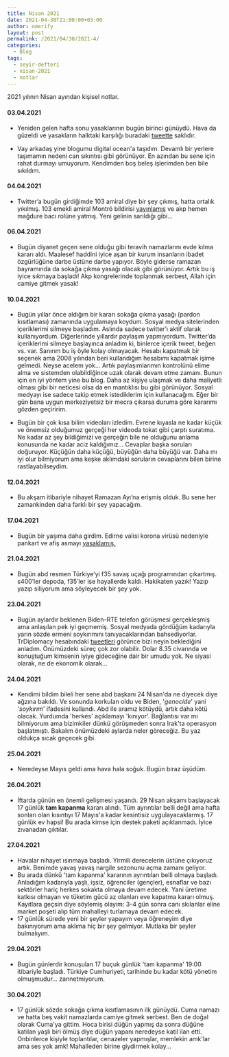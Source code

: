 ```yaml
---
title: Nisan 2021
date: 2021-04-30T21:00:00+03:00
author: omerify
layout: post
permalink: /2021/04/30/2021-4/
categories:
  - Blog
tags:
  - seyir-defteri
  - nisan-2021
  - notlar
---
```


2021 yılının Nisan ayından kişisel notlar.

#### 03.04.2021

  * Yeniden gelen hafta sonu yasaklarının bugün birinci günüydü. Hava da güzeldi ve yasakların halktaki karşılığı buradaki <a href="https://twitter.com/gazetesozcu/status/1378359481030082572" target="_blank" rel="noreferrer noopener nofollow">tweette</a> saklıdır.

  * Vay arkadaş yine blogumu digital ocean'a taşıdım. Devamlı bir yerlere taşımamın nedeni can sıkıntısı gibi görünüyor. En azından bu sene için rahat durmayı umuyorum. Kendimden boş beleş işlerimden ben bile sıkıldım.

#### 04.04.2021

  * Twitter’a bugün girdiğimde 103 amiral diye bir şey çıkmış, hatta ortalık yıkılmış. 103 emekli amiral Montrö bildirisi <a href="https://www.bbc.com/turkce/haberler-turkiye-56628996" target="_blank" rel="noreferrer noopener nofollow">yayınlamış</a> ve akp hemen mağdure bacı rolüne yatmış. Yeni gelinin sarıldığı gibi…

#### 06.04.2021

  * Bugün diyanet geçen sene olduğu gibi teravih namazlarını evde kılma kararı aldı. Maalesef haddini iyice aşan bir kurum insanların ibadet özgürlüğüne darbe üstüne darbe yapıyor. Böyle giderse ramazan bayramında da sokağa çıkma yasağı olacak gibi görünüyor. Artık bu iş iyice sıkmaya başladı! Akp kongrelerinde toplanmak serbest, Allah için camiye gitmek yasak!

#### 10.04.2021

  * Bugün yıllar önce aldığım bir kararı sokağa çıkma yasağı (pardon kısıtlaması) zamanında uygulamaya koydum. Sosyal medya sitelerinden içeriklerimi silmeye başladım. Aslında sadece twitter’ı aktif olarak kullanıyordum. Diğerlerinde yıllardır paylaşım yapmıyordum. Twitter’da içeriklerimi silmeye başlayınca anladım ki, binlerce içerik tweet, beğen vs. var. Sanırım bu iş öyle kolay olmayacak. Hesabı kapatmak bir seçenek ama 2008 yılından beri kullandığım hesabımı kapatmak işime gelmedi. Neyse acelem yok… Artık paylaşımlarımın kontrolünü elime alma ve sistemden olabildiğince uzak olarak devam etme zamanı. Bunun için en iyi yöntem yine bu blog. Daha az kişiye ulaşmak ve daha maliyetli olması gibi bir neticesi olsa da en mantıklısı bu gibi görünüyor. Sosyal medyayı ise sadece takip etmek istediklerim için kullanacağım. Eğer bir gün bana uygun merkeziyetsiz bir mecra çıkarsa duruma göre kararımı gözden geçiririm.

  * Bugün bir çok kısa bilim videoları izledim. Evrene kıyasla ne kadar küçük ve önemsiz olduğumuz gerçeği her videoda tokat gibi çarptı suratıma. Ne kadar az şey bildiğimizi ve gerçeğin bile ne olduğunu anlama konusunda ne kadar aciz kaldığımız… Cevaplar başka soruları doğuruyor. Küçüğün daha küçüğü, büyüğün daha büyüğü var. Daha mı iyi olur bilmiyorum ama keşke aklımdaki soruların cevaplarını bilen birine rastlayabilseydim.

#### 12.04.2021

  * Bu akşam itibariyle nihayet Ramazan Ayı’na erişmiş olduk. Bu sene her zamankinden daha farklı bir şey yapacağım.

#### 17.04.2021

  * Bugün bir yaşıma daha girdim. Edirne valisi korona virüsü nedeniyle pankart ve afiş asmayı <a href="https://twitter.com/ATuncayOzkan/status/1383359272315064325" target="_blank" rel="noreferrer noopener nofollow">yasaklamış.</a>
#### 21.04.2021

  * Bugün abd resmen Türkiye’yi f35 savaş uçağı programından çıkartmış. s400’ler depoda, f35’ler ise hayallerde kaldı. Hakikaten yazık! Yazıp yazıp siliyorum ama söyleyecek bir şey yok.

#### 23.04.2021

  * Bugün aylardır beklenen Biden-RTE telefon görüşmesi gerçekleşmiş ama anlaşılan pek iyi geçmemiş. Sosyal medyada gördüğüm kadarıyla yarın sözde ermeni soykırımını tanıyacaklarından bahsediyorlar. TrDiplomacy hesabındaki <a href="https://twitter.com/TRDiplomacy/status/1385700046482640899" target="_blank" rel="noreferrer noopener nofollow">tweetleri</a> görünce bizi neyin beklediğini anladım. Önümüzdeki süreç çok zor olabilir. Dolar 8.35 civarında ve konuştuğum kimsenin iyiye gideceğine dair bir umudu yok. Ne siyasi olarak, ne de ekonomik olarak...

#### 24.04.2021

  * Kendimi bildim bileli her sene abd başkanı 24 Nisan'da ne diyecek diye ağzına bakıldı. Ve sonunda korkulan oldu ve Biden, '*genocide*' yani '*soykırım*' ifadesini kullandı. Abd ile aramız kötüydü, artık daha kötü olacak. Yurdumda 'herkes' açıklamayı 'kınıyor'. Bağlantısı var mı bilmiyorum ama bizimkiler dünkü görüşmeden sonra Irak'ta operasyon başlatmıştı. Bakalım önümüzdeki aylarda neler göreceğiz. Bu yaz oldukça sıcak geçecek gibi.

#### 25.04.2021

  * Neredeyse Mayıs geldi ama hava hala soğuk. Bugün biraz üşüdüm.

#### 26.04.2021

  * İftarda günün en önemli gelişmesi yaşandı. 29 Nisan akşamı başlayacak 17 günlük __tam kapanma__ kararı alındı. Tüm ayrıntılar belli değil ama hafta sonları olan kısıntıyı 17 Mayıs'a kadar kesintisiz uygulayacaklarmış. 17 günlük ev hapsi! Bu arada kimse için destek paketi açıklanmadı. İyice zıvanadan çıktılar.

#### 27.04.2021

  * Havalar nihayet ısınmaya başladı. Yirmili derecelerin üstüne çıkıyoruz artık. Benimde yavaş yavaş nargile sezonunu açma zamanı geliyor.
  * Bu arada dünkü 'tam kapanma' kararının ayrıntıları belli olmaya başladı. Anladığım kadarıyla yaşlı, işsiz, öğrenciler (gençler), esnaflar ve bazı sektörler hariç herkes sokakta olmaya devam edecek. Yani üretime katkısı olmayan ve tüketim gücü az olanları eve kapatma kararı olmuş. Kayıtlara geçsin diye söylemiş olayım: 3-4 gün sonra canı skılanlar eline market poşeti alıp tüm mahalleyi turlamaya devam edecek.
  * 17 günlük sürede yeni bir şeyler yapayım veya öğreneyim diye bakınıyorum ama aklıma hiç bir şey gelmiyor. Mutlaka bir şeyler bulmalıyım.

#### 29.04.2021

  * Bugün günlerdir konuşulan 17 buçuk günlük 'tam kapanma' 19:00 itibariyle başladı. Türkiye Cumhuriyeti, tarihinde bu kadar kötü yönetim olmuşmudur... zannetmiyorum.

#### 30.04.2021

  * 17 günlük sözde sokağa çıkma kısıtlamasının ilk günüydü. Cuma namazı ve hatta beş vakit namazlarda camiye gitmek serbest. Ben de doğal olarak Cuma'ya gittim. Hoca birisi düğün yapmış da sonra düğüne katılan yaşlı biri ölmüş diye düğün yapanı neredeyse katil ilan etti. Onbinlerce kişiyle toplantılar, cenazeler yapmışlar, memlekin amk'lar ama ses yok amk! Mahalleden birine giydirmek kolay...
